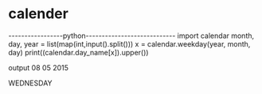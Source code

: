 # calender
-----------------python----------------------------
import calendar
month, day, year = list(map(int,input().split()))
x = calendar.weekday(year, month, day)
print((calendar.day_name[x]).upper())

output
08 05 2015

WEDNESDAY
